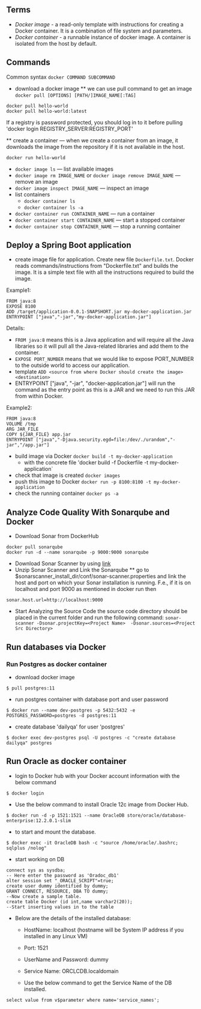 ## Terms
* *Docker image* - a read-only template with instructions for creating a Docker container. It is a combination of file system and parameters.
* *Docker container* - a runnable instance of docker image. A container is isolated from the host by default. 
 
## Commands
Common syntax `docker COMMAND SUBCOMMAND`

* download a docker image
** we can use pull command to get an image `docker pull [OPTIONS] [PATH/]IMAGE_NAME[:TAG]`
``` 
docker pull hello-world
docker pull hello-world:latest
```
If a registry is password protected, you should log in to it before pulling 'docker login REGISTRY_SERVER:REGISTRY_PORT'

** create a container — when we create a container from an image, it downloads the image from the repository if it is not available in the host.
``` 
docker run hello-world
```

* `docker image ls` — list available images
* `docker image rm IMAGE_NAME` or `docker image remove IMAGE_NAME` — remove an image
* `docker image inspect IMAGE_NAME` — inspect an image
* list containers
  * `docker container ls`
  * `docker container ls -a`
* `docker container run CONTAINER_NAME` — run a container
* `docker container start CONTAINER_NAME` — start a stopped container
* `docker container stop CONTAINER_NAME` — stop a running container

## Deploy a Spring Boot application
* create image file for application. Create new file `Dockerfile.txt`. Docker reads commands/instructions from "Dockerfile.txt" and builds the image. It is a simple text file with all the instructions required to build the image.

Example1:
```
FROM java:8
EXPOSE 8100
ADD /target/application-0.0.1-SNAPSHORT.jar my-docker-application.jar
ENTRYPOINT ["java","-jar","my-docker-application.jar"]
```
Details:
* `FROM java:8` means this is a Java application and will require all the Java libraries so it will pull all the Java-related libraries and add them to the container.
* `EXPOSE PORT_NUMBER` means that we would like to expose PORT_NUMBER to the outside world to access our application.
* template `ADD <source from where Docker should create the image> <destination>`
* ENTRYPOINT ["java", "-jar", "docker-application.jar"] will run the command as the entry point as this is a JAR and we need to run this JAR from within Docker.

Example2:
```
FROM java:8
VOLUME /tmp
ARG JAR_FILE
COPY ${JAR_FILE} app.jar
ENTRYPOINT ["java","-Djava.security.egd=file:/dev/./urandom","-jar","/app.jar"]
```

* build image via Docker `docker build -t my-docker-application`
  * with the concrete file 'docker build -f Dockerfile -t my-docker-application`
* check that image is created `docker images` 
* push this image to Docker `docker run -p 8100:8100 -t my-docker-application`
* check the running container `docker ps -a`



## Analyze Code Quality With Sonarqube and Docker
* Download Sonar from DockerHub 
```
docker pull sonarqube   
docker run -d --name sonarqube -p 9000:9000 sonarqube
```

* Download Sonar Scanner by using [link](https://docs.sonarqube.org/latest/analysis/scan/sonarscanner/)
* Unzip Sonar Scanner and Link the Sonarqube 
** go to $sonarscanner_install_dir/conf/sonar-scanner.properties  and link the host and port on which your Sonar installation is running. 
F.e., if it is on localhost and port 9000 as mentioned in  docker run  then 
```
sonar.host.url=http://localhost:9000
```

* Start Analyzing the Source Code
the source code directory should be placed in the current folder and run the following command:
`sonar-scanner -Dsonar.projectKey=<Project Name>  -Dsonar.sources=<Project Src Directory>`


## Run databases via Docker

### Run Postgres as docker container
* download docker image
```
$ pull postgres:11
```

* run postgres container with database port and user password
```
$ docker run --name dev-postgres -p 5432:5432 -e POSTGRES_PASSWORD=postgres -d postgres:11
```

* create database 'dailyqa' for user 'postgres'
```
$ docker exec dev-postgres psql -U postgres -c "create database dailyqa" postgres
```

## Run Oracle as docker container
* login to Docker hub with your Docker account information with the below command
```
$ docker login
```

* Use the below command to install Oracle 12c image from Docker Hub.
```
$ docker run -d -p 1521:1521 --name OracleDB store/oracle/database-enterprise:12.2.0.1-slim
```

* to start and mount the database.
```
$ docker exec -it OracleDB bash -c "source /home/oracle/.bashrc; sqlplus /nolog"
``` 

* start working on DB
```
connect sys as sysdba;
-- Here enter the password as 'Oradoc_db1'
alter session set "_ORACLE_SCRIPT"=true;
create user dummy identified by dummy;
GRANT CONNECT, RESOURCE, DBA TO dummy;
--Now create a sample table.
create table Docker (id int,name varchar2(20));
--Start inserting values in to the table
```

* Below are the details of the installed database:

  * HostName: localhost (hostname will be System IP address if you installed in any Linux VM)

  * Port: 1521

  * UserName and Password: dummy

  * Service Name: ORCLCDB.localdomain 

  * Use the below command to get the Service Name of the DB installed.
```
select value from v$parameter where name='service_names';
```